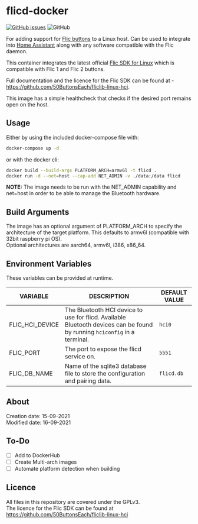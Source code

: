 # flicd-docker

[![GitHub issues](https://img.shields.io/github/issues/needs-coffee/flicd-docker)](https://github.com/needs-coffee/flicd-docker/issues) ![GitHub](https://img.shields.io/github/license/needs-coffee/flicd-docker) 

For adding support for [Flic buttons](https://flic.io) to a Linux host. Can be used to integrate into [Home Assistant](https://www.home-assistant.io/integrations/flic/) along with any software compatible with the Flic daemon.

This container integrates the latest official [Flic SDK for Linux](https://github.com/50ButtonsEach/fliclib-linux-hci) which is compatible with Flic 1 and Flic 2 buttons.

Full documentation and the licence for the Flic SDK can be found at - https://github.com/50ButtonsEach/fliclib-linux-hci.   

This image has a simple healthcheck that checks if the desired port remains open on the host.

Usage
-----
Either by using the included docker-compose file with:
```bash 
docker-compose up -d
```
or with the docker cli:
```bash
docker build --build-args PLATFORM_ARCH=armv6l -t flicd .
docker run -d --net=host --cap-add NET_ADMIN -v ./data:/data flicd
```   
**NOTE:** The image needs to be run with the NET_ADMIN capability and net=host in order to be able to manage the Bluetooth hardware.
    
 
Build Arguments 
-----
The image has an optional argument of PLATFORM_ARCH to specify the architecture of the target platform. This defaults to armv6l (compatible with 32bit raspberry pi OS).  
Optional architectures are aarch64, armv6l, i386, x86_64.

Environment Variables
-----
These variables can be provided at runtime.

| VARIABLE | DESCRIPTION | DEFAULT VALUE |
| --- | --- | --- |
| FLIC_HCI_DEVICE | The Bluetooth HCI device to use for flicd. Available Bluetooth devices can be found by running ``` hciconfig ``` in a terminal. | ``` hci0 ``` |
| FLIC_PORT | The port to expose the flicd service on. | ``` 5551 ``` |
| FLIC_DB_NAME | Name of the sqlite3 database file to store the configuration and pairing data. | ``` flicd.db ``` |

About
-----
Creation date: 15-09-2021  
Modified date: 16-09-2021  

To-Do
-----
- [ ] Add to DockerHub
- [ ] Create Multi-arch images
- [ ] Automate platform detection when building

Licence
-------
All files in this repository are covered under the GPLv3.   
The licence for the Flic SDK can be found at https://github.com/50ButtonsEach/fliclib-linux-hci
